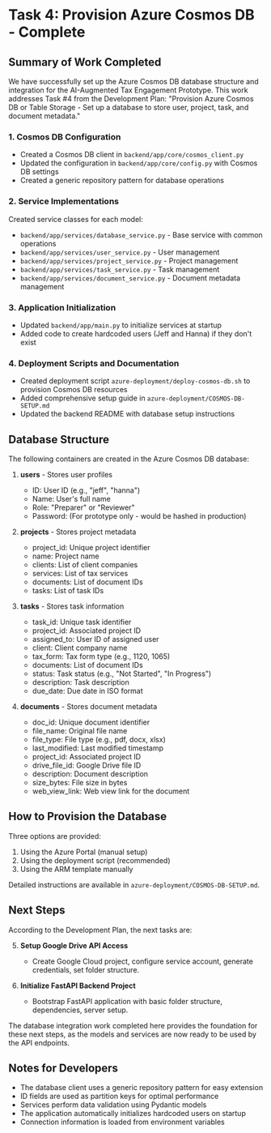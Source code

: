 # Task 4: Provision Azure Cosmos DB - Complete

## Summary of Work Completed

We have successfully set up the Azure Cosmos DB database structure and integration for the AI-Augmented Tax Engagement Prototype. This work addresses Task #4 from the Development Plan: "Provision Azure Cosmos DB or Table Storage - Set up a database to store user, project, task, and document metadata."

### 1. Cosmos DB Configuration

- Created a Cosmos DB client in `backend/app/core/cosmos_client.py`
- Updated the configuration in `backend/app/core/config.py` with Cosmos DB settings
- Created a generic repository pattern for database operations

### 2. Service Implementations

Created service classes for each model:
- `backend/app/services/database_service.py` - Base service with common operations
- `backend/app/services/user_service.py` - User management
- `backend/app/services/project_service.py` - Project management
- `backend/app/services/task_service.py` - Task management
- `backend/app/services/document_service.py` - Document metadata management

### 3. Application Initialization

- Updated `backend/app/main.py` to initialize services at startup
- Added code to create hardcoded users (Jeff and Hanna) if they don't exist

### 4. Deployment Scripts and Documentation

- Created deployment script `azure-deployment/deploy-cosmos-db.sh` to provision Cosmos DB resources
- Added comprehensive setup guide in `azure-deployment/COSMOS-DB-SETUP.md`
- Updated the backend README with database setup instructions

## Database Structure

The following containers are created in the Azure Cosmos DB database:

1. **users** - Stores user profiles
   - ID: User ID (e.g., "jeff", "hanna")
   - Name: User's full name
   - Role: "Preparer" or "Reviewer"
   - Password: (For prototype only - would be hashed in production)

2. **projects** - Stores project metadata
   - project_id: Unique project identifier
   - name: Project name
   - clients: List of client companies
   - services: List of tax services
   - documents: List of document IDs
   - tasks: List of task IDs

3. **tasks** - Stores task information
   - task_id: Unique task identifier
   - project_id: Associated project ID
   - assigned_to: User ID of assigned user
   - client: Client company name
   - tax_form: Tax form type (e.g., 1120, 1065)
   - documents: List of document IDs
   - status: Task status (e.g., "Not Started", "In Progress")
   - description: Task description
   - due_date: Due date in ISO format

4. **documents** - Stores document metadata
   - doc_id: Unique document identifier
   - file_name: Original file name
   - file_type: File type (e.g., pdf, docx, xlsx)
   - last_modified: Last modified timestamp
   - project_id: Associated project ID
   - drive_file_id: Google Drive file ID
   - description: Document description
   - size_bytes: File size in bytes
   - web_view_link: Web view link for the document

## How to Provision the Database

Three options are provided:
1. Using the Azure Portal (manual setup)
2. Using the deployment script (recommended)
3. Using the ARM template manually

Detailed instructions are available in `azure-deployment/COSMOS-DB-SETUP.md`.

## Next Steps

According to the Development Plan, the next tasks are:

5. **Setup Google Drive API Access**
   - Create Google Cloud project, configure service account, generate credentials, set folder structure.

6. **Initialize FastAPI Backend Project**
   - Bootstrap FastAPI application with basic folder structure, dependencies, server setup.

The database integration work completed here provides the foundation for these next steps, as the models and services are now ready to be used by the API endpoints.

## Notes for Developers

- The database client uses a generic repository pattern for easy extension
- ID fields are used as partition keys for optimal performance
- Services perform data validation using Pydantic models
- The application automatically initializes hardcoded users on startup
- Connection information is loaded from environment variables
